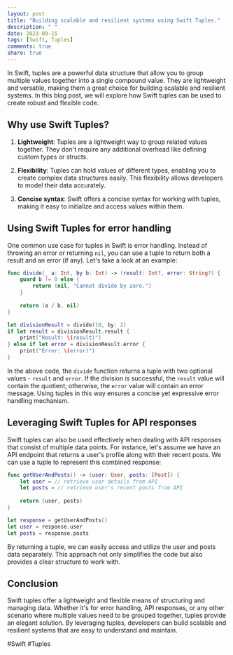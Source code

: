 ```yaml
---
layout: post
title: "Building scalable and resilient systems using Swift Tuples."
description: " "
date: 2023-09-15
tags: [Swift, Tuples]
comments: true
share: true
---
```


In Swift, tuples are a powerful data structure that allow you to group multiple values together into a single compound value. They are lightweight and versatile, making them a great choice for building scalable and resilient systems. In this blog post, we will explore how Swift tuples can be used to create robust and flexible code.

## Why use Swift Tuples?

1. **Lightweight**: Tuples are a lightweight way to group related values together. They don't require any additional overhead like defining custom types or structs.

2. **Flexibility**: Tuples can hold values of different types, enabling you to create complex data structures easily. This flexibility allows developers to model their data accurately.

3. **Concise syntax**: Swift offers a concise syntax for working with tuples, making it easy to initialize and access values within them.

## Using Swift Tuples for error handling

One common use case for tuples in Swift is error handling. Instead of throwing an error or returning `nil`, you can use a tuple to return both a result and an error (if any). Let's take a look at an example:

```swift
func divide(_ a: Int, by b: Int) -> (result: Int?, error: String?) {
    guard b != 0 else {
        return (nil, "Cannot divide by zero.")
    }
    
    return (a / b, nil)
}

let divisionResult = divide(10, by: 2)
if let result = divisionResult.result {
    print("Result: \(result)")
} else if let error = divisionResult.error {
    print("Error: \(error)")
}
```

In the above code, the `divide` function returns a tuple with two optional values - `result` and `error`. If the division is successful, the `result` value will contain the quotient; otherwise, the `error` value will contain an error message. Using tuples in this way ensures a concise yet expressive error handling mechanism.

## Leveraging Swift Tuples for API responses

Swift tuples can also be used effectively when dealing with API responses that consist of multiple data points. For instance, let's assume we have an API endpoint that returns a user's profile along with their recent posts. We can use a tuple to represent this combined response:

```swift
func getUserAndPosts() -> (user: User, posts: [Post]) {
    let user = // retrieve user details from API
    let posts = // retrieve user's recent posts from API
    
    return (user, posts)
}

let response = getUserAndPosts()
let user = response.user
let posts = response.posts
```

By returning a tuple, we can easily access and utilize the user and posts data separately. This approach not only simplifies the code but also provides a clear structure to work with.

## Conclusion

Swift tuples offer a lightweight and flexible means of structuring and managing data. Whether it's for error handling, API responses, or any other scenario where multiple values need to be grouped together, tuples provide an elegant solution. By leveraging tuples, developers can build scalable and resilient systems that are easy to understand and maintain.

#Swift #Tuples